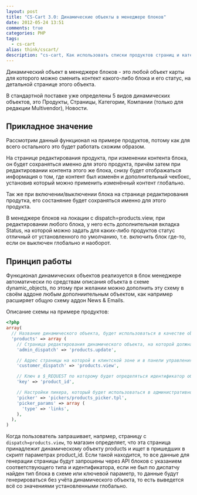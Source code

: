 ```yaml
---
layout: post
title: "CS-Cart 3.0: Динамические объекты в менеджере блоков"
date: 2012-05-24 13:51
comments: true
categories: PHP
tags:
  - cs-cart
alias: think/cscart/
description: "cs-cart, Как использовать списки продуктов страниц и категорий в блоках"
---
```

Динамический объект в менеджере блоков - это любой объект карты для которого можно сменить контект какого-либо блока и его статус, на детальной странице этого объекта.

<!-- more -->

В стандартной поставке уже определены 5 видов динамических объектов, это Продукты, Страницы, Категории, Компании (только для редакции Multivendor), Новости.

## Прикладное значение

Рассмотрим данный функционал на примере продуктов, потому как для всего остального это будет работать схожим образом.

На странице редактирования продукта, при изменении контента блока, он будет сохраняться именно для этого продукта, причём затем при редактировании контента этого же блока, снизу будет отображаться информация о том, где контент был изменён и дополнительный чекбокс, установив который можно применить изменённый контент глобально.

Так же при включении/выключении блока на странице редактирования продутка, его состаняние будет сохраняться именно для этого продукта.

В менеджере блоков на локации с dispatch=products.view, при редактировании любого блока, у него есть дополнительная вкладка Status, на которой можно задать для каких-либо продуктов статус отличный от установленного по умолчанию, т.е. включить блок где-то, если он выключен глобально и наоборот.

## Принцип работы

Функционал динамических объектов реализуется в блок менеджере автоматически по средствам описания объекта в схеме dynamic_objects, по этому при желании можно дополнить эту схему в своём аддоне любым дополниительным объектом, как например расширяет общую схему аддон News & Emails.

Описание схемы на примере продуктов:

```php
<?php
array(
  // Название динамического объекта, будет использоваться в качестве object_type
  'products' => array (
    // Страница редактирования динамического объекта, на которой должна отобразиться вкладка Blocks в административной части сайта
    'admin_dispatch' => 'products.update',

    // Адрес страницы на которой в клинтской зоне и в панели управления блоками будет доступна работа с динамическим объектом
    'customer_dispatch' => 'products.view',

    // Ключ в $_REQUEST по которому будет определяться идентификатор объекта
    'key' => 'product_id',

    // Настройки пикера, который будет использоваться в административной части сайта
    'picker' => 'pickers/products_picker.tpl',
    'picker_params' => array (
      'type' => 'links',
    ),
  ),
)
```

Когда пользователь запрашивает, напрмер, страницу с `dispatch=products.view`, то магазин определяет, что эта страница принадлежит динамическому объекту products и ищет в пришедших в скрипт параметрах product_id. Если такой находится, то все данные для генерации страницы будут запрошены через API блоков с указанием соответствующего типа и идентификатора, если не был по диспатчу найден тип блока в схеме или ключевой параметр, то данные будут генерироваться без учёта динамического объекта, то есть выведется всё со значениями установленными глобально.
